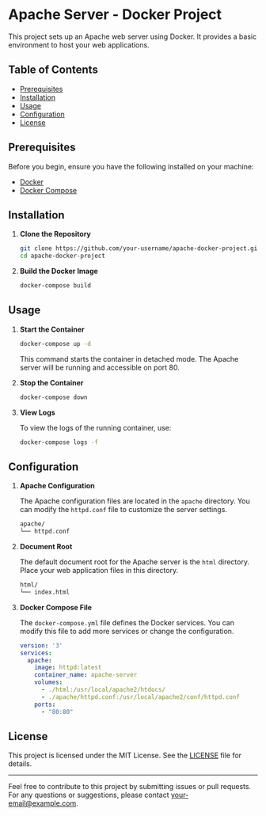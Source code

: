 # Apache Server - Docker Project

This project sets up an Apache web server using Docker. It provides a basic environment to host your web applications.

## Table of Contents

- [Prerequisites](#prerequisites)
- [Installation](#installation)
- [Usage](#usage)
- [Configuration](#configuration)
- [License](#license)

## Prerequisites

Before you begin, ensure you have the following installed on your machine:

- [Docker](https://www.docker.com/get-started)
- [Docker Compose](https://docs.docker.com/compose/install/)

## Installation

1. **Clone the Repository**

    ```bash
    git clone https://github.com/your-username/apache-docker-project.git
    cd apache-docker-project
    ```

2. **Build the Docker Image**

    ```bash
    docker-compose build
    ```

## Usage

1. **Start the Container**

    ```bash
    docker-compose up -d
    ```

   This command starts the container in detached mode. The Apache server will be running and accessible on port 80.

2. **Stop the Container**

    ```bash
    docker-compose down
    ```

3. **View Logs**

   To view the logs of the running container, use:

    ```bash
    docker-compose logs -f
    ```

## Configuration

1. **Apache Configuration**

   The Apache configuration files are located in the `apache` directory. You can modify the `httpd.conf` file to
   customize the server settings.

    ```bash
    apache/
    └── httpd.conf
    ```

2. **Document Root**

   The default document root for the Apache server is the `html` directory. Place your web application files in this
   directory.

    ```bash
    html/
    └── index.html
    ```

3. **Docker Compose File**

   The `docker-compose.yml` file defines the Docker services. You can modify this file to add more services or change
   the configuration.

    ```yaml
    version: '3'
    services:
      apache:
        image: httpd:latest
        container_name: apache-server
        volumes:
          - ./html:/usr/local/apache2/htdocs/
          - ./apache/httpd.conf:/usr/local/apache2/conf/httpd.conf
        ports:
          - "80:80"
    ```

## License

This project is licensed under the MIT License. See the [LICENSE](LICENSE) file for details.

---

Feel free to contribute to this project by submitting issues or pull requests. For any questions or suggestions, please
contact [your-email@example.com](mailto:your-email@example.com).